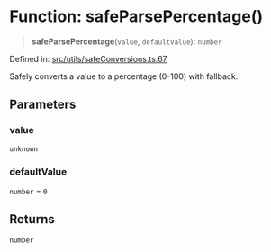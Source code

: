 # Function: safeParsePercentage()

> **safeParsePercentage**(`value`, `defaultValue`): `number`

Defined in: [src/utils/safeConversions.ts:67](https://github.com/Nick2bad4u/Uptime-Watcher/blob/3cce0c3b352c8390536ca3c7399ece50a05faf18/src/utils/safeConversions.ts#L67)

Safely converts a value to a percentage (0-100) with fallback.

## Parameters

### value

`unknown`

### defaultValue

`number` = `0`

## Returns

`number`
